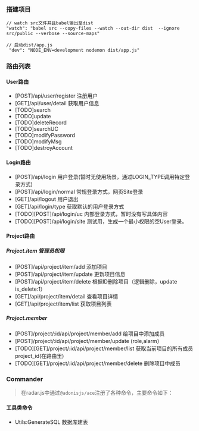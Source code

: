 

### 搭建项目
```
// watch src文件并且babel输出至dist
"watch": "babel src --copy-files --watch --out-dir dist  --ignore src/public --verbose --source-maps"

// 启动dist/app.js
 "dev": "NODE_ENV=development nodemon dist/app.js"
```

### 路由列表
#### User路由
- [POST]/api/user/register  注册用户
- [GET]/api/user/detail 获取用户信息
- [TODO]search
- [TODO]update
- [TODO]deleteRecord
- [TODO]searchUC
- [TODO]modifyPassword
- [TODO]modifyMsg
- [TODO]destroyAccount

#### Login路由
- [POST]/api/login 用户登录(暂时无使用场景，通过LOGIN_TYPE调用特定登录方式)
- [POST]/api/login/normal 常规登录方式，网页Site登录
- [GET]/api/logout  用户退出
- [GET]/api/login/type 获取默认的用户登录方式
- [TODO][POST]/api/login/uc  内部登录方式，暂时没有写具体内容
- [TODO][POST]/api/login/site  测试用，生成一个最小权限的空User登录。

#### Project路由
##### Project.item 管理员权限
- [POST]/api/project/item/add 添加项目
- [POST]/api/project/item/update 更新项目信息
- [POST]/api/project/item/delete 根据ID删除项目（逻辑删除，update is_delete:1）
- [GET]/api/project/item/detail 查看项目详情
- [GET]/api/project/item/list 获取项目列表

##### Project.member 
- [POST]/project/:id/api/project/member/add 给项目中添加成员
- [POST]/project/:id/api/project/member/update (role,alarm）
- [TODO][GET]/project/:id/api/project/member/list 获取当前项目的所有成员 project_id(在路由里)
- [TODO][GET]/project/:id/api/project/member/delete 删除项目中成员







### Commander
> 在radar.js中通过`@adonisjs/ace`注册了各种命令，主要命令如下：
#### 工具类命令
- Utils:GenerateSQL 数据库建表
